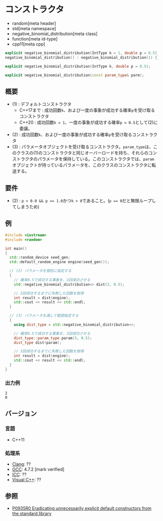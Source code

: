 # コンストラクタ
* random[meta header]
* std[meta namespace]
* negative_binomial_distribution[meta class]
* function[meta id-type]
* cpp11[meta cpp]

```cpp
explicit negative_binomial_distribution(IntType k = 1, double p = 0.5); // (1)
negative_binomial_distribution() : negative_binomial_distribution(1) {} // (1) C++20

explicit negative_binomial_distribution(IntType k, double p = 0.5);     // (2) C++20

explicit negative_binomial_distribution(const param_type& parm);        // (3)
```

## 概要

- (1) : デフォルトコンストラクタ
    - C++17まで : 成功回数`k`、および一度の事象が成功する確率`p`を受け取るコンストラクタ
    - C++20 : 成功回数`k = 1`、一度の事象が成功する確率`p = 0.5`として(2)に委譲。
- (2) : 成功回数`k`、および一度の事象が成功する確率`p`を受け取るコンストラクタ
- (3) : パラメータオブジェクトを受け取るコンストラクタ。`param_type`は、このクラスの(1)のコンストラクタと同じオーバーロードを持ち、それらのコンストラクタのパラメータを保持している。このコンストラクタでは、`param`オブジェクトが持っているパラメータを、このクラスのコンストラクタに転送する。


## 要件
- (2) : `p > 0.0 && p <= 1.0`かつ`k > 0`であること。(`p == 0`だと無限ループしてしまうため)


## 例
```cpp example
#include <iostream>
#include <random>

int main()
{
  std::random_device seed_gen;
  std::default_random_engine engine(seed_gen());

  // (2) パラメータを個別に指定する
  {
    // 確率0.5で成功する事象を、3回成功させる
    std::negative_binomial_distribution<> dist(3, 0.5);

    // 3回成功するまでに失敗した回数を取得
    int result = dist(engine);
    std::cout << result << std::endl;
  }

  // (3) パラメータを通して範囲指定する
  {
    using dist_type = std::negative_binomial_distribution<>;

    // 確率0.5で成功する事象を、3回成功させる
    dist_type::param_type param(3, 0.5);
    dist_type dist(param);

    // 3回成功するまでに失敗した回数を取得
    int result = dist(engine);
    std::cout << result << std::endl;
  }
}
```

### 出力例
```
2
0
```

## バージョン
### 言語
- C++11

### 処理系
- [Clang](/implementation.md#clang): ??
- [GCC](/implementation.md#gcc): 4.7.2 [mark verified]
- [ICC](/implementation.md#icc): ??
- [Visual C++](/implementation.md#visual_cpp): ??


## 参照

- [P0935R0 Eradicating unnecessarily explicit default constructors from the standard library](http://www.open-std.org/jtc1/sc22/wg21/docs/papers/2018/p0935r0.html)